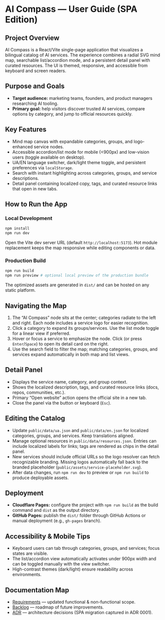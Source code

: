 # AI Compass — User Guide (SPA Edition)

## Project Overview
AI Compass is a React/Vite single-page application that visualizes a bilingual catalog of AI services. The experience combines a radial SVG mind map, searchable list/accordion mode, and a persistent detail panel with curated resources. The UI is themed, responsive, and accessible from keyboard and screen readers.

## Purpose and Goals
- **Target audience:** marketing teams, founders, and product managers researching AI tooling.
- **Primary goal:** help visitors discover trusted AI services, compare options by category, and jump to official resources quickly.

## Key Features
- Mind map canvas with expandable categories, groups, and logo-enhanced service nodes.
- Accessible accordion/list mode for mobile (<900px) and low-vision users (toggle available on desktop).
- UA/EN language switcher, dark/light theme toggle, and persistent preferences via `localStorage`.
- Search with instant highlighting across categories, groups, and service descriptions.
- Detail panel containing localized copy, tags, and curated resource links that open in new tabs.

## How to Run the App
### Local Development
```bash
npm install
npm run dev
```
Open the Vite dev server URL (default `http://localhost:5173`). Hot module replacement keeps the map responsive while editing components or data.

### Production Build
```bash
npm run build
npm run preview # optional local preview of the production bundle
```
The optimized assets are generated in `dist/` and can be hosted on any static platform.

## Navigating the Map
1. The “AI Compass” node sits at the center; categories radiate to the left and right. Each node includes a service logo for easier recognition.
2. Click a category to expand its groups/services. Use the list mode toggle for a linear view if preferred.
3. Hover or focus a service to emphasize the node. Click (or press `Enter`/`Space`) to open its detail card on the right.
4. Use the search field to filter the map; matching categories, groups, and services expand automatically in both map and list views.

## Detail Panel
- Displays the service name, category, and group context.
- Shows the localized description, tags, and curated resource links (docs, repos, communities, etc.).
- Primary “Open website” action opens the official site in a new tab.
- Close the panel via the button or keyboard (`Esc`).

## Editing the Catalog
- Update `public/data/ua.json` and `public/data/en.json` for localized categories, groups, and services. Keep translations aligned.
- Manage optional resources in `public/data/resources.json`. Entries can include localized labels for links; tags are rendered as chips in the detail panel.
- New services should include official URLs so the logo resolver can fetch recognizable branding. Missing logos automatically fall back to the branded placeholder (`public/assets/service-placeholder.svg`).
- After data changes, run `npm run dev` to preview or `npm run build` to produce deployable assets.

## Deployment
- **Cloudflare Pages:** configure the project with `npm run build` as the build command and `dist` as the output directory.
- **GitHub Pages:** publish the `dist/` folder through GitHub Actions or manual deployment (e.g., `gh-pages` branch).

## Accessibility & Mobile Tips
- Keyboard users can tab through categories, groups, and services; focus states are visible.
- The list/accordion view automatically activates under 900px width and can be toggled manually with the view switcher.
- High-contrast themes (dark/light) ensure readability across environments.

## Documentation Map
- [Requirements](./Requirements.md) — updated functional & non-functional scope.
- [Backlog](./Backlog.md) — roadmap of future improvements.
- [ADR](./adr) — architecture decisions (SPA migration captured in ADR 0001).

